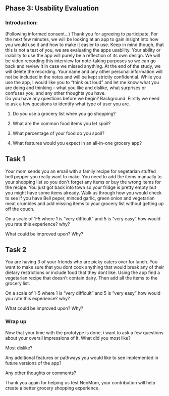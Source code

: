 ## Phase 3: Usability Evaluation

### Introduction:
(Following informed consent...) Thank you for agreeing to participate. For the next few minutes, we will be looking at an app to gain insight into how you would use it and how to make it easier to use. Keep in mind though, that this is not a test of you, we are evaluating the apps usability. Your ability or inability to use the app will purely be a reflection of its own design.
We will be video recording this interview for note-taking purposes so we can go back and review it in case we missed anything. At the end of the study, we will delete the recording. Your name and any other personal information will not be included in the notes and will be kept strictly confidential.
While you use the app, I would like you to “think out loud” and let me know what you are doing and thinking – what you like and dislike, what surprises or confuses you, and any other thoughts you have.    
Do you have any questions before we begin?
Background:
Firstly we need to ask a few questions to identify what type of user you are.

  1) Do you use a grocery list when you go shopping?




  2) What are the common food items you let spoil?





  3) What percentage of your food do you spoil?


  4) What features would you expect in an all-in-one grocery app?





## Task 1
Your mom sends you an email with a family recipe for vegetarian stuffed bell pepper you really want to make. You need to add the items manually to your shopping list so you don't forget any items or buy the wrong items for the recipe. You just got back into town so your fridge is pretty empty but you might have some items already. Walk us through how you would check to see if you have Bell peper, minced garlic, green onion and vegetarian meat crumbles and add missing items to your grocery list without getting up off the couch.




  On a scale of 1-5 where 1 is “very difficult” and 5 is “very easy” how would you rate this experience? why?



  What could be improved upon? Why?




## Task 2
You are having 3 of your friends who are picky eaters over for lunch. You want to make sure that you dont cook anything that would break any of their dietary restrictions or include food that they dont like. Using the app find a vegetarian recipe that doesn't contain dairy. Then add all the items to the grocery list. 


  On a scale of 1-5 where 1 is “very difficult” and 5 is “very easy” how would you rate this experience? why?



  What could be improved upon? Why?
  

### Wrap up
Now that your time with the prototype is done, i want to ask a few questions about your overall impressions of it. What did you most like?



Most dislike?




Any additional features or pathways you would like to see implemented in future versions of the app?
                
            


Any other thoughts or comments?





Thank you again for helping us test NeoMom, your contribution will help create a better grocery shopping experience.
